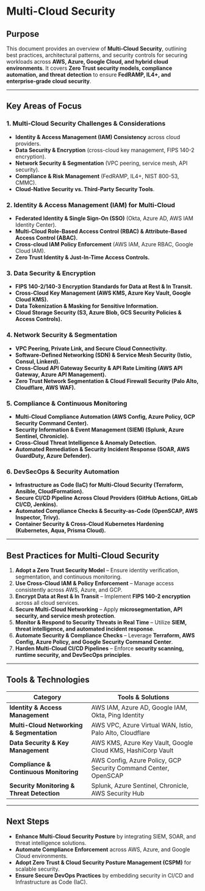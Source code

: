 # **Multi-Cloud Security**

## **Purpose**
This document provides an overview of **Multi-Cloud Security**, outlining best practices, architectural patterns, and security controls for securing workloads across **AWS, Azure, Google Cloud, and hybrid cloud environments**. It covers **Zero Trust security models, compliance automation, and threat detection** to ensure **FedRAMP, IL4+, and enterprise-grade cloud security**.

---

## **Key Areas of Focus**

### **1. Multi-Cloud Security Challenges & Considerations**
- **Identity & Access Management (IAM) Consistency** across cloud providers.
- **Data Security & Encryption** (cross-cloud key management, FIPS 140-2 encryption).
- **Network Security & Segmentation** (VPC peering, service mesh, API security).
- **Compliance & Risk Management** (FedRAMP, IL4+, NIST 800-53, CMMC).
- **Cloud-Native Security vs. Third-Party Security Tools**.

### **2. Identity & Access Management (IAM) for Multi-Cloud**
- **Federated Identity & Single Sign-On (SSO)** (Okta, Azure AD, AWS IAM Identity Center).
- **Multi-Cloud Role-Based Access Control (RBAC) & Attribute-Based Access Control (ABAC).**
- **Cross-cloud IAM Policy Enforcement** (AWS IAM, Azure RBAC, Google Cloud IAM).
- **Zero Trust Identity & Just-In-Time Access Controls.**

### **3. Data Security & Encryption**
- **FIPS 140-2/140-3 Encryption Standards for Data at Rest & In Transit.**
- **Cross-Cloud Key Management (AWS KMS, Azure Key Vault, Google Cloud KMS).**
- **Data Tokenization & Masking for Sensitive Information.**
- **Cloud Storage Security (S3, Azure Blob, GCS Security Policies & Access Controls).**

### **4. Network Security & Segmentation**
- **VPC Peering, Private Link, and Secure Cloud Connectivity.**
- **Software-Defined Networking (SDN) & Service Mesh Security (Istio, Consul, Linkerd).**
- **Cross-Cloud API Gateway Security & API Rate Limiting (AWS API Gateway, Azure API Management).**
- **Zero Trust Network Segmentation & Cloud Firewall Security (Palo Alto, Cloudflare, AWS WAF).**

### **5. Compliance & Continuous Monitoring**
- **Multi-Cloud Compliance Automation (AWS Config, Azure Policy, GCP Security Command Center).**
- **Security Information & Event Management (SIEM) (Splunk, Azure Sentinel, Chronicle).**
- **Cross-Cloud Threat Intelligence & Anomaly Detection.**
- **Automated Remediation & Security Incident Response (SOAR, AWS GuardDuty, Azure Defender).**

### **6. DevSecOps & Security Automation**
- **Infrastructure as Code (IaC) for Multi-Cloud Security (Terraform, Ansible, CloudFormation).**
- **Secure CI/CD Pipeline Across Cloud Providers (GitHub Actions, GitLab CI/CD, Jenkins).**
- **Automated Compliance Checks & Security-as-Code (OpenSCAP, AWS Inspector, Trivy).**
- **Container Security & Cross-Cloud Kubernetes Hardening (Kubernetes, Aqua, Prisma Cloud).**

---

## **Best Practices for Multi-Cloud Security**
1. **Adopt a Zero Trust Security Model** – Ensure identity verification, segmentation, and continuous monitoring.
2. **Use Cross-Cloud IAM & Policy Enforcement** – Manage access consistently across AWS, Azure, and GCP.
3. **Encrypt Data at Rest & In Transit** – Implement **FIPS 140-2 encryption** across all cloud services.
4. **Secure Multi-Cloud Networking** – Apply **microsegmentation, API security, and service mesh protection**.
5. **Monitor & Respond to Security Threats in Real Time** – Utilize **SIEM, threat intelligence, and automated incident response**.
6. **Automate Security & Compliance Checks** – Leverage **Terraform, AWS Config, Azure Policy, and Google Security Command Center**.
7. **Harden Multi-Cloud CI/CD Pipelines** – Enforce **security scanning, runtime security, and DevSecOps principles**.

---

## **Tools & Technologies**
| **Category** | **Tools & Solutions** |
|-------------|-----------------------|
| **Identity & Access Management** | AWS IAM, Azure AD, Google IAM, Okta, Ping Identity |
| **Multi-Cloud Networking & Segmentation** | AWS VPC, Azure Virtual WAN, Istio, Palo Alto, Cloudflare |
| **Data Security & Key Management** | AWS KMS, Azure Key Vault, Google Cloud KMS, HashiCorp Vault |
| **Compliance & Continuous Monitoring** | AWS Config, Azure Policy, GCP Security Command Center, OpenSCAP |
| **Security Monitoring & Threat Detection** | Splunk, Azure Sentinel, Chronicle, AWS Security Hub |

---

## **Next Steps**
- **Enhance Multi-Cloud Security Posture** by integrating SIEM, SOAR, and threat intelligence solutions.
- **Automate Compliance Enforcement** across AWS, Azure, and Google Cloud environments.
- **Adopt Zero Trust & Cloud Security Posture Management (CSPM)** for scalable security.
- **Ensure Secure DevOps Practices** by embedding security in CI/CD and Infrastructure as Code (IaC).

